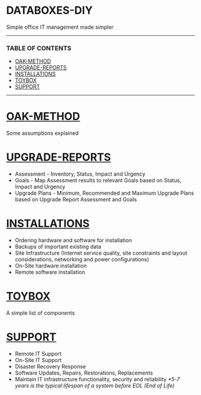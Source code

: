 # DATABOXES-DIY
Simple office IT management made simpler

---
### TABLE OF CONTENTS
- [OAK-METHOD](#oak-method)
- [UPGRADE-REPORTS](#upgrade-reports)
- [INSTALLATIONS](#installations)
- [TOYBOX](#toybox)
- [SUPPORT](#support)

---
# [OAK-METHOD](OAK-METHOD.md)
Some assumptions explained

# [UPGRADE-REPORTS](UPGRADE-REPORTS.md)
- Assessment - Inventory, Status, Impact and Urgency
- Goals - Map Assessment results to relevant Goals based on Status, Impact and Urgency
- Upgrade Plans - Minimum, Recommended and Maximum Upgrade Plans based on Upgrade Report Assessment and Goals

# [INSTALLATIONS](INSTALLATIONS.md)
- Ordering hardware and software for installation
- Backups of important existing data
- Site Infrastructure (Internet service quality, site constraints and layout considerations, networking and power configurations)
- On-Site hardware installation
- Remote software installation

# [TOYBOX](TOYBOX.md)
A simple list of components

# [SUPPORT](SUPPORT.md)
- Remote IT Support
- On-Site IT Support
- Disaster Recovery Response
- Software Updates, Repairs, Restorations, Replacements
- Maintain IT infrastructure functionality, security and reliability
_*5-7 years is the typical lifespan of a system before EOL (End of Life)_
